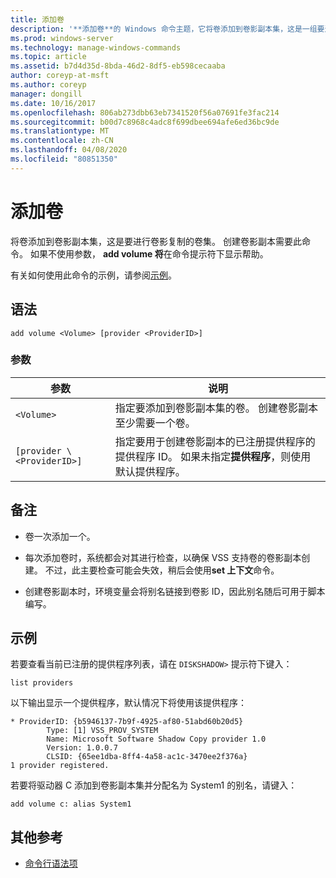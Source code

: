 ```yaml
---
title: 添加卷
description: '**添加卷**的 Windows 命令主题，它将卷添加到卷影副本集，这是一组要进行卷影复制的卷。'
ms.prod: windows-server
ms.technology: manage-windows-commands
ms.topic: article
ms.assetid: b7d4d35d-8bda-46d2-8df5-eb598cecaaba
author: coreyp-at-msft
ms.author: coreyp
manager: dongill
ms.date: 10/16/2017
ms.openlocfilehash: 806ab273dbb63eb7341520f56a07691fe3fac214
ms.sourcegitcommit: b00d7c8968c4adc8f699dbee694afe6ed36bc9de
ms.translationtype: MT
ms.contentlocale: zh-CN
ms.lasthandoff: 04/08/2020
ms.locfileid: "80851350"
---
```

# <a name="add-volume"></a>添加卷

将卷添加到卷影副本集，这是要进行卷影复制的卷集。 创建卷影副本需要此命令。 如果不使用参数， **add volume 将**在命令提示符下显示帮助。

有关如何使用此命令的示例，请参阅[示例](#BKMK_examples)。

## <a name="syntax"></a>语法

```
add volume <Volume> [provider <ProviderID>]
```

### <a name="parameters"></a>参数

|参数|说明|
|---------|-----------|
| `<Volume>` | 指定要添加到卷影副本集的卷。 创建卷影副本至少需要一个卷。|
| `[provider \<ProviderID>]` | 指定要用于创建卷影副本的已注册提供程序的提供程序 ID。 如果未指定**提供程序**，则使用默认提供程序。|

## <a name="remarks"></a>备注

-   卷一次添加一个。

-   每次添加卷时，系统都会对其进行检查，以确保 VSS 支持卷的卷影副本创建。 不过，此主要检查可能会失效，稍后会使用**set 上下文**命令。

-   创建卷影副本时，环境变量会将别名链接到卷影 ID，因此别名随后可用于脚本编写。

## <a name="examples"></a><a name=BKMK_examples></a>示例

若要查看当前已注册的提供程序列表，请在 `DISKSHADOW>` 提示符下键入：

```
list providers
```

以下输出显示一个提供程序，默认情况下将使用该提供程序：

```
* ProviderID: {b5946137-7b9f-4925-af80-51abd60b20d5}
        Type: [1] VSS_PROV_SYSTEM
        Name: Microsoft Software Shadow Copy provider 1.0
        Version: 1.0.0.7
        CLSID: {65ee1dba-8ff4-4a58-ac1c-3470ee2f376a}
1 provider registered.
```

若要将驱动器 C 添加到卷影副本集并分配名为 System1 的别名，请键入：

```
add volume c: alias System1
```

## <a name="additional-references"></a>其他参考

- [命令行语法项](command-line-syntax-key.md)
